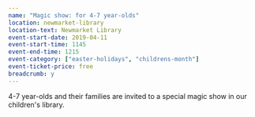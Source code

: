 ```yaml
---
name: "Magic show: for 4-7 year-olds"
location: newmarket-library
location-text: Newmarket Library
event-start-date: 2019-04-11
event-start-time: 1145
event-end-time: 1215
event-category: ["easter-holidays", "childrens-month"]
event-ticket-price: free
breadcrumb: y
---
```


4-7 year-olds and their families are invited to a special magic show in our children's library.
